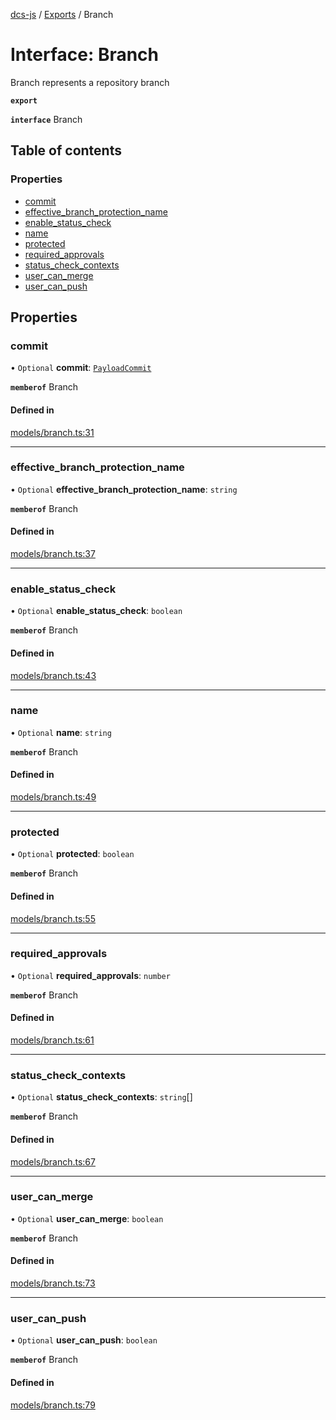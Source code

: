 [dcs-js](../README.md) / [Exports](../modules.md) / Branch

# Interface: Branch

Branch represents a repository branch

**`export`**

**`interface`** Branch

## Table of contents

### Properties

- [commit](Branch.md#commit)
- [effective\_branch\_protection\_name](Branch.md#effective_branch_protection_name)
- [enable\_status\_check](Branch.md#enable_status_check)
- [name](Branch.md#name)
- [protected](Branch.md#protected)
- [required\_approvals](Branch.md#required_approvals)
- [status\_check\_contexts](Branch.md#status_check_contexts)
- [user\_can\_merge](Branch.md#user_can_merge)
- [user\_can\_push](Branch.md#user_can_push)

## Properties

### <a id="commit" name="commit"></a> commit

• `Optional` **commit**: [`PayloadCommit`](PayloadCommit.md)

**`memberof`** Branch

#### Defined in

[models/branch.ts:31](https://github.com/unfoldingWord/dcs-js/blob/42a7ab5/models/branch.ts#L31)

___

### <a id="effective_branch_protection_name" name="effective_branch_protection_name"></a> effective\_branch\_protection\_name

• `Optional` **effective\_branch\_protection\_name**: `string`

**`memberof`** Branch

#### Defined in

[models/branch.ts:37](https://github.com/unfoldingWord/dcs-js/blob/42a7ab5/models/branch.ts#L37)

___

### <a id="enable_status_check" name="enable_status_check"></a> enable\_status\_check

• `Optional` **enable\_status\_check**: `boolean`

**`memberof`** Branch

#### Defined in

[models/branch.ts:43](https://github.com/unfoldingWord/dcs-js/blob/42a7ab5/models/branch.ts#L43)

___

### <a id="name" name="name"></a> name

• `Optional` **name**: `string`

**`memberof`** Branch

#### Defined in

[models/branch.ts:49](https://github.com/unfoldingWord/dcs-js/blob/42a7ab5/models/branch.ts#L49)

___

### <a id="protected" name="protected"></a> protected

• `Optional` **protected**: `boolean`

**`memberof`** Branch

#### Defined in

[models/branch.ts:55](https://github.com/unfoldingWord/dcs-js/blob/42a7ab5/models/branch.ts#L55)

___

### <a id="required_approvals" name="required_approvals"></a> required\_approvals

• `Optional` **required\_approvals**: `number`

**`memberof`** Branch

#### Defined in

[models/branch.ts:61](https://github.com/unfoldingWord/dcs-js/blob/42a7ab5/models/branch.ts#L61)

___

### <a id="status_check_contexts" name="status_check_contexts"></a> status\_check\_contexts

• `Optional` **status\_check\_contexts**: `string`[]

**`memberof`** Branch

#### Defined in

[models/branch.ts:67](https://github.com/unfoldingWord/dcs-js/blob/42a7ab5/models/branch.ts#L67)

___

### <a id="user_can_merge" name="user_can_merge"></a> user\_can\_merge

• `Optional` **user\_can\_merge**: `boolean`

**`memberof`** Branch

#### Defined in

[models/branch.ts:73](https://github.com/unfoldingWord/dcs-js/blob/42a7ab5/models/branch.ts#L73)

___

### <a id="user_can_push" name="user_can_push"></a> user\_can\_push

• `Optional` **user\_can\_push**: `boolean`

**`memberof`** Branch

#### Defined in

[models/branch.ts:79](https://github.com/unfoldingWord/dcs-js/blob/42a7ab5/models/branch.ts#L79)
